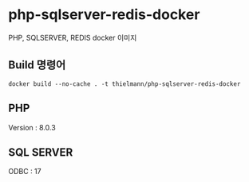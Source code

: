 # php-sqlserver-redis-docker

PHP, SQLSERVER, REDIS docker 이미지

## Build 명령어
```
docker build --no-cache . -t thielmann/php-sqlserver-redis-docker
```

## PHP

Version : 8.0.3

## SQL SERVER

ODBC : 17
